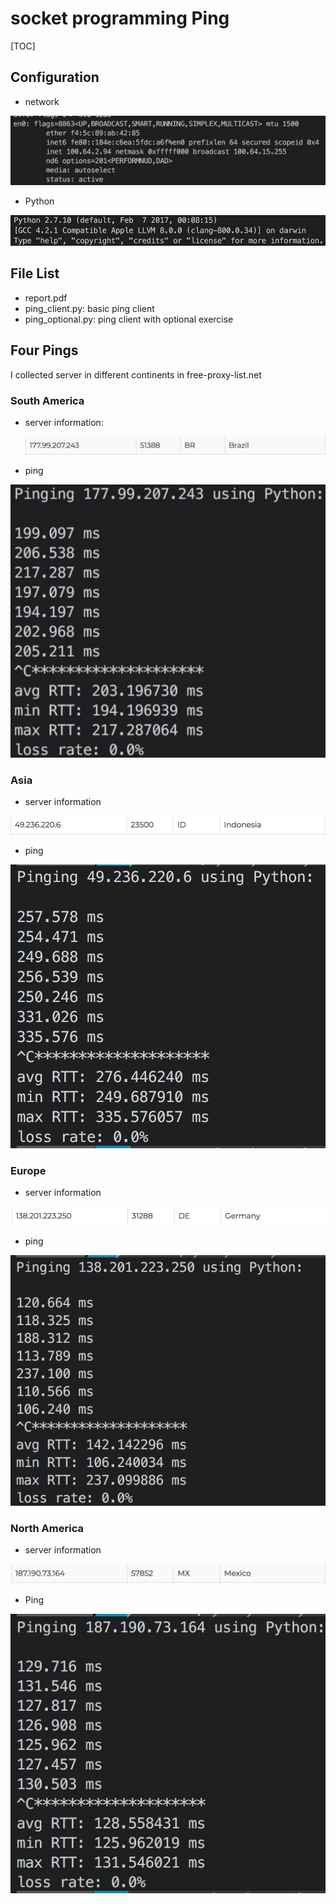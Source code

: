 # socket programming Ping

\[TOC\]

## Configuration

* network

![-w400](../.gitbook/assets/15432908543117.jpg)

* Python

![](../.gitbook/assets/15434664653668.jpg)

## File List

* report.pdf
* ping\_client.py: basic ping client
* ping\_optional.py: ping client with optional exercise

## Four Pings

I collected server in different continents in free-proxy-list.net

### South America

* server information:

  ![](../.gitbook/assets/15432905367125.jpg)

* ping

![-w250](../.gitbook/assets/15432903953383.jpg)

### Asia

* server information 

![](../.gitbook/assets/15432905510842.jpg)

* ping

![-w250](../.gitbook/assets/15432904410028.jpg)

### Europe

* server information

![](../.gitbook/assets/15432905802813.jpg)

* ping

![-w250](../.gitbook/assets/15432906165660.jpg)

### North America

* server information

![](../.gitbook/assets/15432906463754.jpg)

* Ping

![-w250](../.gitbook/assets/15432906828509.jpg)

